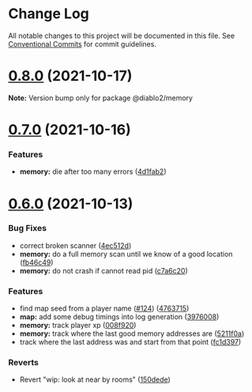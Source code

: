 # Change Log

All notable changes to this project will be documented in this file.
See [Conventional Commits](https://conventionalcommits.org) for commit guidelines.

# [0.8.0](https://github.com/blacha/diablo2/compare/v0.7.0...v0.8.0) (2021-10-17)

**Note:** Version bump only for package @diablo2/memory





# [0.7.0](https://github.com/blacha/diablo2/compare/v0.6.0...v0.7.0) (2021-10-16)


### Features

* **memory:** die after too many errors ([4d1fab2](https://github.com/blacha/diablo2/commit/4d1fab223e21f08a5f636ad3ceb0911570d3bb7a))





# [0.6.0](https://github.com/blacha/diablo2/compare/v0.5.0...v0.6.0) (2021-10-13)


### Bug Fixes

* correct broken scanner ([4ec512d](https://github.com/blacha/diablo2/commit/4ec512d094c609f91c01eca3b56d6800b4cb3ee1))
* **memory:** do a full memory scan until we know of a good location ([fb46c49](https://github.com/blacha/diablo2/commit/fb46c4972b5570caf255e4110e86b1deae6f36a9))
* **memory:** do not crash if cannot read pid ([c7a6c20](https://github.com/blacha/diablo2/commit/c7a6c205e6a23a89542ecda5b65fc3a7331fbbf4))


### Features

* find map seed from a player name ([#124](https://github.com/blacha/diablo2/issues/124)) ([4763715](https://github.com/blacha/diablo2/commit/476371515e874024bbab730d65dd5319157c07b6))
* **map:** add some debug timings into log generation ([3976008](https://github.com/blacha/diablo2/commit/397600879555799ebd0fd1fe277f29db57371c76))
* **memory:** track player xp ([008f920](https://github.com/blacha/diablo2/commit/008f9207472bf7588c9ffc25aef5e284a8534cbc))
* **memory:** track where the last good memory addresses are ([5211f0a](https://github.com/blacha/diablo2/commit/5211f0a90c6914963d48f6d9d3dc182e6beebe1e))
* track where the last address was and start from that point ([fc1d397](https://github.com/blacha/diablo2/commit/fc1d39772c957410c1600448127a418ec06a5aa3))


### Reverts

* Revert "wip: look at near by rooms" ([150dede](https://github.com/blacha/diablo2/commit/150dede7966318f4c2ae7ea65e120236ad149c8a))
